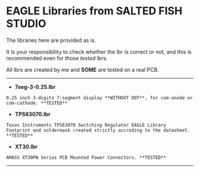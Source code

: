 # EAGLE Libraries from SALTED FISH STUDIO

The libraries here are provided as is.

It is your responsibility to check whether the lbr is correct or not,
and this is recommended even for those *tested* lbrs.

All lbrs are created by me and **SOME** are tested on a real PCB.

------

- **7seg-3-0.25.lbr**
```
0.25 inch 3-digits 7-segment display **WITHOUT DOT**, for com-anode or com-cathode. **TESTED**
```

- **TPS63070.lbr**
```
Texas Instruments TPS63070 Switching Regulator EAGLE Library
Footprint and soldermask created strictly accroding to the datasheet. **TESTED**
```

- **XT30.lbr**
```
AMASS XT30PW Series PCB Mounted Power Connectors. **TESTED**
```

------

